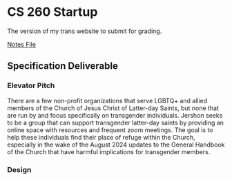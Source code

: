 # CS 260 Startup
The version of my trans website to submit for grading. 

[Notes File](notes.md)

## Specification Deliverable
### Elevator Pitch
There are a few non-profit organizations that serve LGBTQ+ and allied members of the Church of Jesus Christ of Latter-day Saints, but none that are run by and focus specifically on transgender individuals. Jershon seeks to be a group that can support transgender latter-day saints by providing an online space with resources and frequent zoom meetings. The goal is to help these individuals find their place of refuge within the Church, especially in the wake of the August 2024 updates to the General Handbook of the Church that have harmful implications for transgender members.
### Design
